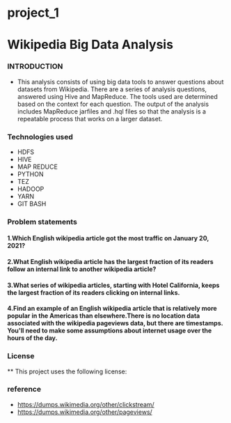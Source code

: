 # project_1
# Wikipedia Big Data Analysis
### INTRODUCTION
* This analysis consists of using big data tools to answer questions about datasets from Wikipedia. There are a series of analysis questions, answered using Hive and MapReduce. The tools used are determined based on the context for each question. The output of the analysis includes MapReduce jarfiles and .hql files so that the analysis is a repeatable process that works on a larger dataset.
### Technologies used
* HDFS
* HIVE
* MAP REDUCE
* PYTHON
* TEZ
* HADOOP
* YARN
* GIT BASH
### Problem statements
#### 1.Which English wikipedia article got the most traffic on January 20, 2021?
#### 2.What English wikipedia article has the largest fraction of its readers follow an internal link to another wikipedia article?
#### 3.What series of wikipedia articles, starting with Hotel California, keeps the largest fraction of its readers clicking on internal links.
#### 4.Find an example of an English wikipedia article that is relatively more popular in the Americas than elsewhere.There is no location data associated with the wikipedia pageviews data, but there are timestamps. You'll need to make some assumptions about internet usage over the hours of the day.
### License
** This project uses the following license:
### reference
* https://dumps.wikimedia.org/other/clickstream/
* https://dumps.wikimedia.org/other/pageviews/
